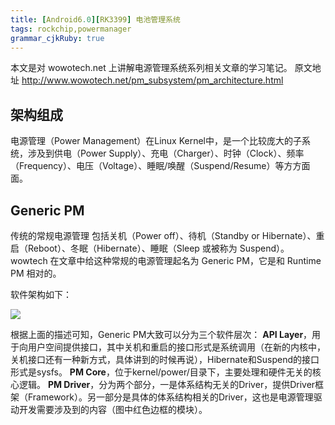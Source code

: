 ```yaml
---
title: [Android6.0][RK3399] 电池管理系统
tags: rockchip,powermanager
grammar_cjkRuby: true
---
```


本文是对 wowotech.net 上讲解电源管理系统系列相关文章的学习笔记。
原文地址 http://www.wowotech.net/pm_subsystem/pm_architecture.html

## 架构组成

电源管理（Power Management）在Linux Kernel中，是一个比较庞大的子系统，涉及到供电（Power Supply）、充电（Charger）、时钟（Clock）、频率（Frequency）、电压（Voltage）、睡眠/唤醒（Suspend/Resume）等方方面面。


## Generic PM
传统的常规电源管理 包括关机（Power off）、待机（Standby or Hibernate）、重启（Reboot）、冬眠（Hibernate）、睡眠（Sleep 或被称为 Suspend）。
wowtech 在文章中给这种常规的电源管理起名为 Generic PM，它是和 Runtime PM 相对的。

软件架构如下：

![](http://www.wowotech.net/content/uploadfile/201405/84f0e5d0dcb8b687224b39d1f400482620140514034349.gif)

根据上面的描述可知，Generic PM大致可以分为三个软件层次：
**API Layer**，用于向用户空间提供接口，其中关机和重启的接口形式是系统调用（在新的内核中，关机接口还有一种新方式，具体讲到的时候再说），Hibernate和Suspend的接口形式是sysfs。
**PM Core**，位于kernel/power/目录下，主要处理和硬件无关的核心逻辑。
**PM Driver**，分为两个部分，一是体系结构无关的Driver，提供Driver框架（Framework）。另一部分是具体的体系结构相关的Driver，这也是电源管理驱动开发需要涉及到的内容（图中红色边框的模块）。

